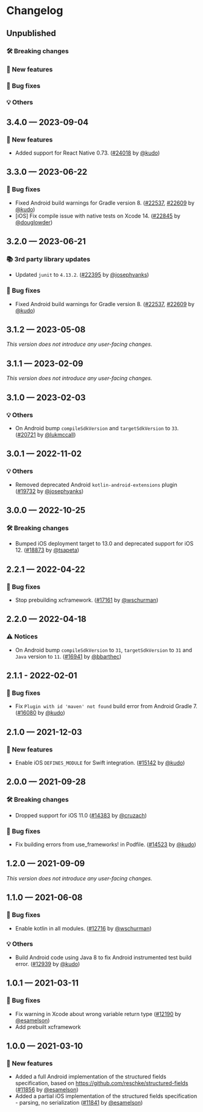 # Changelog

## Unpublished

### 🛠 Breaking changes

### 🎉 New features

### 🐛 Bug fixes

### 💡 Others

## 3.4.0 — 2023-09-04

### 🎉 New features

- Added support for React Native 0.73. ([#24018](https://github.com/expo/expo/pull/24018) by [@kudo](https://github.com/kudo))

## 3.3.0 — 2023-06-22

### 🐛 Bug fixes

- Fixed Android build warnings for Gradle version 8. ([#22537](https://github.com/expo/expo/pull/22537), [#22609](https://github.com/expo/expo/pull/22609) by [@kudo](https://github.com/kudo))
- [iOS] Fix compile issue with native tests on Xcode 14. ([#22845](https://github.com/expo/expo/pull/22845) by [@douglowder](https://github.com/douglowder))

## 3.2.0 — 2023-06-21

### 📚 3rd party library updates

- Updated `junit` to `4.13.2`. ([#22395](https://github.com/expo/expo/pull/22395) by [@josephyanks](https://github.com/josephyanks))

### 🐛 Bug fixes

- Fixed Android build warnings for Gradle version 8. ([#22537](https://github.com/expo/expo/pull/22537), [#22609](https://github.com/expo/expo/pull/22609) by [@kudo](https://github.com/kudo))

## 3.1.2 — 2023-05-08

_This version does not introduce any user-facing changes._

## 3.1.1 — 2023-02-09

_This version does not introduce any user-facing changes._

## 3.1.0 — 2023-02-03

### 💡 Others

- On Android bump `compileSdkVersion` and `targetSdkVersion` to `33`. ([#20721](https://github.com/expo/expo/pull/20721) by [@lukmccall](https://github.com/lukmccall))

## 3.0.1 — 2022-11-02

### 💡 Others

- Removed deprecated Android `kotlin-android-extensions` plugin ([#19732](https://github.com/expo/expo/pull/19732) by [@josephyanks](https://github.com/josephyanks))

## 3.0.0 — 2022-10-25

### 🛠 Breaking changes

- Bumped iOS deployment target to 13.0 and deprecated support for iOS 12. ([#18873](https://github.com/expo/expo/pull/18873) by [@tsapeta](https://github.com/tsapeta))

## 2.2.1 — 2022-04-22

### 🐛 Bug fixes

- Stop prebuilding xcframework. ([#17161](https://github.com/expo/expo/pull/17161) by [@wschurman](https://github.com/wschurman))

## 2.2.0 — 2022-04-18

### ⚠️ Notices

- On Android bump `compileSdkVersion` to `31`, `targetSdkVersion` to `31` and `Java` version to `11`. ([#16941](https://github.com/expo/expo/pull/16941) by [@bbarthec](https://github.com/bbarthec))

## 2.1.1 - 2022-02-01

### 🐛 Bug fixes

- Fix `Plugin with id 'maven' not found` build error from Android Gradle 7. ([#16080](https://github.com/expo/expo/pull/16080) by [@kudo](https://github.com/kudo))

## 2.1.0 — 2021-12-03

### 🎉 New features

- Enable iOS `DEFINES_MODULE` for Swift integration. ([#15142](https://github.com/expo/expo/pull/15142) by [@kudo](https://github.com/kudo))

## 2.0.0 — 2021-09-28

### 🛠 Breaking changes

- Dropped support for iOS 11.0 ([#14383](https://github.com/expo/expo/pull/14383) by [@cruzach](https://github.com/cruzach))

### 🐛 Bug fixes

- Fix building errors from use_frameworks! in Podfile. ([#14523](https://github.com/expo/expo/pull/14523) by [@kudo](https://github.com/kudo))

## 1.2.0 — 2021-09-09

_This version does not introduce any user-facing changes._

## 1.1.0 — 2021-06-08

### 🐛 Bug fixes

- Enable kotlin in all modules. ([#12716](https://github.com/expo/expo/pull/12716) by [@wschurman](https://github.com/wschurman))

### 💡 Others

- Build Android code using Java 8 to fix Android instrumented test build error. ([#12939](https://github.com/expo/expo/pull/12939) by [@kudo](https://github.com/kudo))

## 1.0.1 — 2021-03-11

### 🐛 Bug fixes

- Fix warning in Xcode about wrong variable return type ([#12190](https://github.com/expo/expo/pull/12190) by [@esamelson](https://github.com/esamelson))
- Add prebuilt xcframework

## 1.0.0 — 2021-03-10

### 🎉 New features

- Added a full Android implementation of the structured fields specification, based on https://github.com/reschke/structured-fields ([#11856](https://github.com/expo/expo/pull/11856) by [@esamelson](https://github.com/esamelson))
- Added a partial iOS implementation of the structured fields specification - parsing, no serialization ([#11841](https://github.com/expo/expo/pull/11841) by [@esamelson](https://github.com/esamelson))
